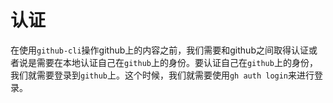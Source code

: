 # 认证

在使用`github-cli`操作github上的内容之前，我们需要和github之间取得认证或者说是需要在本地认证自己在`github`上的身份。要认证自己在`github`上的身份，我们就需要登录到`github`上。这个时候，我们就需要使用`gh auth login`来进行登录。
